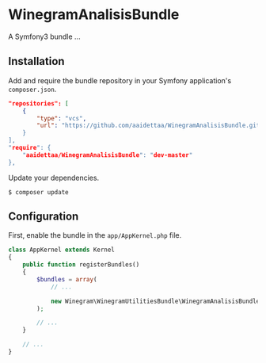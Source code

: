 # WinegramAnalisisBundle

A Symfony3 bundle ...


## Installation

Add and require the bundle repository in your Symfony application's `composer.json`.

```json
"repositories": [
    {
        "type": "vcs",
        "url": "https://github.com/aaidettaa/WinegramAnalisisBundle.git
    }
],
"require": {
    "aaidettaa/WinegramAnalisisBundle": "dev-master"
},
```

Update your dependencies.

```shell
$ composer update
```


## Configuration

First, enable the bundle in the `app/AppKernel.php` file.


```php
class AppKernel extends Kernel
{
    public function registerBundles()
    {
        $bundles = array(
            // ...

            new Winegram\WinegramUtilitiesBundle\WinegramAnalisisBundle(),
        );

        // ...
    }

    // ...
}
```